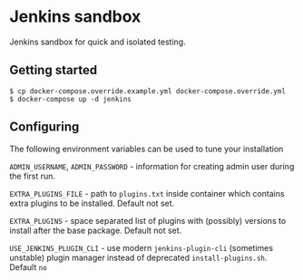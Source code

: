 Jenkins sandbox
===============

Jenkins sandbox for quick and isolated testing.

## Getting started

```shell
$ cp docker-compose.override.example.yml docker-compose.override.yml
$ docker-compose up -d jenkins
```

## Configuring

The following environment variables can be used to tune your installation

`ADMIN_USERNAME`, `ADMIN_PASSWORD` - information for creating admin user during the first run.

`EXTRA_PLUGINS_FILE` - path to `plugins.txt` inside container which contains extra plugins to be installed. Default not set.

`EXTRA_PLUGINS` - space separated list of plugins with (possibly) versions to install after the base package. Default not set.

`USE_JENKINS_PLUGIN_CLI` - use modern `jenkins-plugin-cli` (sometimes unstable) plugin manager instead of deprecated `install-plugins.sh`. Default `no`

